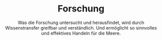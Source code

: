 ---
title: Forschung
subtitle: >-
    Was die Forschung untersucht und herausfindet, wird durch  Wissenstransfer greifbar und verständlich.
    Und ermöglicht so sinnvolles und effektives Handeln für die Meere.
image: https://www.deepwave.org/wp-content/uploads/2019/02/Parallaxe_Forschung_2.jpg
overlay: rgba(0,26,35,0.25)
---